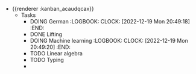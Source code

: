 - {{renderer :kanban_acaudqcax}}
	- Tasks
		- DOING German
		  :LOGBOOK:
		  CLOCK: [2022-12-19 Mon 20:49:18]
		  :END:
		- DONE Lifting
		- DOING Machine learning
		  :LOGBOOK:
		  CLOCK: [2022-12-19 Mon 20:49:20]
		  :END:
		- TODO Linear algebra
		- TODO Typing
		-